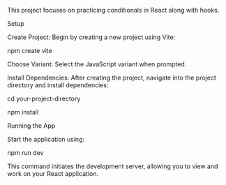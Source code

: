 This project focuses on practicing conditionals in React along with hooks.

Setup

Create Project: Begin by creating a new project using Vite:

npm create vite

Choose Variant: Select the JavaScript variant when prompted.

Install Dependencies: After creating the project, navigate into the project directory and install dependencies:

cd your-project-directory

npm install

Running the App

Start the application using:

npm run dev

This command initiates the development server, allowing you to view and work on your React application.

